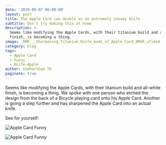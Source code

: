 ```yaml
---
date: '2019-09-07 06:09:00'
layout: post
title: The Apple Card can double as an extremely sneaky knife
subtitle: Don’t try making this at home
description: >-
  Seems like modifying the Apple Cards, with their titanium build and all-white
  finish, is becoming a thing.
image: _AMR___Sharpening_Titanium_Knife_made_of_Apple_Card_AMSR_ufi4o4
category: blog
tags:
  - Apple Card
  - Funny
  - Knife-Apple
author: Sudharshan TK
paginate: true
---
```

Seems like modifying the Apple Cards, with their titanium build and all-white finish, is becoming a thing. We spoke with one person who etched the design from the back of a Bicycle playing card onto his Apple Card. Another is going a step further and has sharpened the Apple Card into an actual knife.

See for yourself:

![Apple Card Funny](https://res.cloudinary.com/read-write-tech/image/upload/v1567837707/_AMR___Sharpening_Titanium_Knife_made_of_Apple_Card_AMSR__1__u3ak1t.gif "Apple Card Knife")

![Apple Card Funny](https://res.cloudinary.com/read-write-tech/image/upload/v1567837755/_AMR___Sharpening_Titanium_Knife_made_of_Apple_Card_AMSR__2__vwtolr.gif "Knife")
